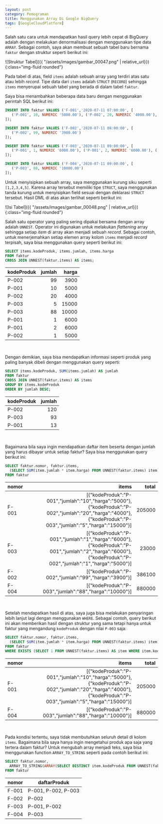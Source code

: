 ```yaml
---
layout: post
category: Pemograman
title: Menggunakan Array Di Google BigQuery
tags: [GoogleCloudPlatform]
---
```


Salah satu cara untuk mendapatkan hasil query lebih cepat di BigQuery adalah dengan melakukan denormalisasi dengan menggunakan tipe data `ARRAY`. 
Sebagai contoh, saya akan membuat sebuah tabel baru bernama `faktur` dengan struktur seperti berikut ini:

![Struktur Tabel]({{ "/assets/images/gambar_00047.png" | relative_url}}){:class="img-fluid rounded"} 

Pada tabel di atas, field `items` adalah sebuah array yang terdiri atas satu atau lebih *record*.  Tipe data dari `items` adalah `STRUCT` (`RECORD`) 
sehingga `items` menyerupai sebuah tabel yang berada di dalam tabel `faktur`.

Saya bisa menambahkan beberapa data baru dengan menggunakan perintah SQL berikut ini:

```sql
INSERT INTO faktur VALUES ('F-001','2020-07-11 07:00:00', [
   ('P-001', 10, NUMERIC '5000.00'), ('P-002', 20, NUMERIC '4000.00'), ('P-003', 5, NUMERIC '15000.00')
]);

INSERT INTO faktur VALUES ('F-002','2020-07-11 08:00:00', [
   ('P-002', 99, NUMERIC '3900.00')
]);

INSERT INTO faktur VALUES ('F-003','2020-07-11 09:00:00', [
   ('P-001', 1, NUMERIC '6000.00'), ('P-001', 2, NUMERIC '6000.00'), ('P-002', 1, NUMERIC '5000.00')
]);

INSERT INTO faktur VALUES ('F-004','2020-07-11 09:00:00', [
   ('P-003', 88, NUMERIC '10000.00')
]);
```

Untuk menyisipkan sebuah array, saya menggunakan kurung siku seperti `[1,2,3,4,5]`.  Karena array tersebut memiliki tipe `STRUCT`, saya menggunakan tanda kurung
untuk menyisipkan field sesuai dengan deklarasi `STRUCT` tersebut.  Hasil DML di atas akan terlihat seperti berikut ini:

![Isi Tabel]({{ "/assets/images/gambar_00048.png" | relative_url}}){:class="img-fluid rounded"}

Salah satu operator yang paling sering dipakai bersama dengan array adalah `UNNEST`.  Operator ini digunakan untuk melakukan *flattening* array sehingga 
setiap *item* di array akan menjadi sebuah *record*.  Sebagai contoh, untuk menerjemahkan setiap elemen array kolom `items` menjadi *record* terpisah, saya bisa
menggunakan query seperti berikut ini:

```sql
SELECT items.kodeProduk, items.jumlah, items.harga
FROM faktur
CROSS JOIN UNNEST(faktur.items) AS items;
```

kodeProduk   | jumlah | harga |
-------------|-------:|------:|
 P-002       |     99 |  3900 |
 P-001       |     10 |  5000 |
 P-002       |     20 |  4000 |
 P-003       |      5 | 15000 |
 P-003       |     88 | 10000 |
 P-001       |      1 |  6000 |
 P-001       |      2 |  6000 |
 P-002       |      1 |  5000 |

<br/>

Dengan demikian, saya bisa mendapatkan informasi seperti produk yang paling banyak dibeli dengan menggunakan query seperti:

```sql
SELECT items.kodeProduk, SUM(items.jumlah) AS jumlah
FROM faktur
CROSS JOIN UNNEST(faktur.items) AS items
GROUP BY items.kodeProduk
ORDER BY jumlah DESC;
```

kodeProduk   | jumlah |
-------------|-------:|
 P-002       |    120 |
 P-003       |     93 | 
 P-001       |     13 | 

<br/>

Bagaimana bila saya ingin mendapatkan daftar item beserta dengan jumlah yang harus dibayar untuk setiap faktur?  Saya bisa menggunakan query berikut ini:

```sql
SELECT faktur.nomor, faktur.items, 
  (SELECT SUM(item.jumlah * item.harga) FROM UNNEST(faktur.items) item) AS total,  
FROM faktur 
```

  nomor |                                                                             items                                                                             | total  |
------- |--------------------------------------------------------------------------------------------------------------------------------------------------------------:|-------:|
  F-001 | [{"kodeProduk":"P-001","jumlah":"10","harga":"5000"},{"kodeProduk":"P-002","jumlah":"20","harga":"4000"},{"kodeProduk":"P-003","jumlah":"5","harga":"15000"}] | 205000 |
  F-003 |    [{"kodeProduk":"P-001","jumlah":"1","harga":"6000"},{"kodeProduk":"P-001","jumlah":"2","harga":"6000"},{"kodeProduk":"P-002","jumlah":"1","harga":"5000"}] |  23000 |
  F-002 |                                                                                                         [{"kodeProduk":"P-002","jumlah":"99","harga":"3900"}] | 386100 |
  F-004 |                                                                                                        [{"kodeProduk":"P-003","jumlah":"88","harga":"10000"}] | 880000 |

<br/>

Setelah mendapatkan hasil di atas, saya juga bisa melakukan penyaringan lebih lanjut lagi dengan menggunakan `WHERE`.  Sebagai contoh, query berikut ini akan memberikan
hasil dengan struktur yang sama tetapi hanya untuk faktur yang mengandung `kodeProduk` dengan nilai `P-003` saja:

```sql
SELECT faktur.nomor, faktur.items,
  (SELECT SUM(item.jumlah * item.harga) FROM UNNEST(faktur.items) item) AS total,  
FROM faktur 
WHERE EXISTS (SELECT 1 FROM UNNEST(faktur.items) AS item WHERE item.kodeProduk = 'P-003');
```

  nomor |                                                                             items                                                                             | total  |
--------|--------------------------------------------------------------------------------------------------------------------------------------------------------------:|-------:|
  F-001 | [{"kodeProduk":"P-001","jumlah":"10","harga":"5000"},{"kodeProduk":"P-002","jumlah":"20","harga":"4000"},{"kodeProduk":"P-003","jumlah":"5","harga":"15000"}] | 205000 |
  F-004 |                                                                                                        [{"kodeProduk":"P-003","jumlah":"88","harga":"10000"}] | 880000 |

<br/>

Pada kondisi tertentu, saya tidak membutuhkan seluruh detail di kolom `items`.  Bagaimana bila saya hanya ingin mengetahui produk apa saja yang 
tertera dalam faktur?  Untuk mengubah array menjadi teks, saya bisa menggunakan function `ARRAY_TO_STRING` seperti pada contoh berikut ini:

```sql
SELECT faktur.nomor, 
  ARRAY_TO_STRING(ARRAY(SELECT DISTINCT item.kodeProduk FROM UNNEST(faktur.items) item), ', ') AS daftarProduk
FROM faktur
```

 nomor |    daftarProduk     |
-------|---------------------|
 F-001 | P-001, P-002, P-003 |
 F-002 | P-002               |
 F-003 | P-001, P-002        |
 F-004 | P-003               |
